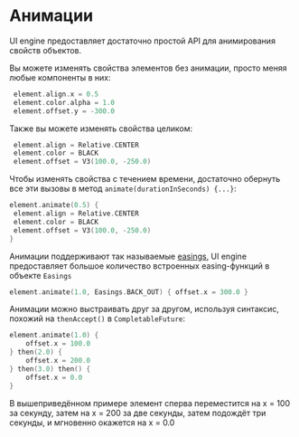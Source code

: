 # Анимации

UI engine предоставляет достаточно простой API для анимирования свойств объектов.

Вы можете изменять свойства элементов без анимации, просто меняя любые компоненты в них:
```kotlin
 element.align.x = 0.5
 element.color.alpha = 1.0
 element.offset.y = -300.0
```

Также вы можете изменять свойства целиком:
```kotlin
 element.align = Relative.CENTER
 element.color = BLACK
 element.offset = V3(100.0, -250.0)
```

Чтобы изменять свойства с течением времени, достаточно обернуть все эти вызовы
в метод `animate(durationInSeconds) {...}`:

```kotlin
element.animate(0.5) {
 element.align = Relative.CENTER
 element.color = BLACK
 element.offset = V3(100.0, -250.0)
}
```

Анимации поддерживают так называемые [easings](https://easings.net),
UI engine предоставляет большое количество встроенных easing-функций в объекте `Easings`

```kotlin
element.animate(1.0, Easings.BACK_OUT) { offset.x = 300.0 }
```

Анимации можно выстраивать друг за другом, используя синтаксис, похожий на `thenAccept()`
в `CompletableFuture`:

```kotlin
element.animate(1.0) {
    offset.x = 100.0
} then(2.0) {
    offset.x = 200.0
} then(3.0) then() {
    offset.x = 0.0
}
```

В вышеприведённом примере элемент сперва переместится на x = 100 за секунду, 
затем на x = 200 за две секунды, затем подождёт три секунды, и мгновенно окажется на x = 0.0

